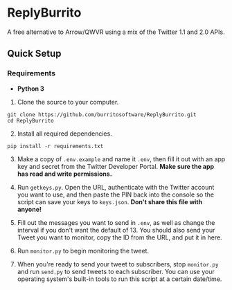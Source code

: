 # ReplyBurrito
A free alternative to Arrow/QWVR using a mix of the Twitter 1.1 and 2.0 APIs.

## Quick Setup

### Requirements
- **Python 3**

1. Clone the source to your computer.
```
git clone https://github.com/burritosoftware/ReplyBurrito.git
cd ReplyBurrito
```

2. Install all required dependencies.
```
pip install -r requirements.txt
```

3. Make a copy of `.env.example` and name it `.env`, then fill it out with an app key and secret from the Twitter Developer Portal. **Make sure the app has read and write permissions.**

4. Run `getkeys.py`. Open the URL, authenticate with the Twitter account you want to use, and then paste the PIN back into the console so the script can save your keys to `keys.json`. **Don't share this file with anyone!**

5. Fill out the messages you want to send in `.env`, as well as change the interval if you don't want the default of 13. You should also send your Tweet you want to monitor, copy the ID from the URL, and put it in here.

6. Run `monitor.py` to begin monitoring the tweet.

7. When you're ready to send your tweet to subscribers, stop `monitor.py` and run `send.py` to send tweets to each subscriber. You can use your operating system's built-in tools to run this script at a certain date/time.